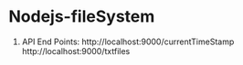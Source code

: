 # Nodejs-fileSystem

1. API End Points:
http://localhost:9000/currentTimeStamp
http://localhost:9000/txtfiles
